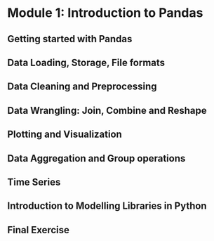 # Module 1: Introduction to Pandas
## Getting started with Pandas
## Data Loading, Storage, File formats
## Data Cleaning and Preprocessing
## Data Wrangling: Join, Combine and Reshape
## Plotting and Visualization
## Data Aggregation and Group operations
## Time Series
## Introduction to Modelling Libraries in Python
## Final Exercise
    
